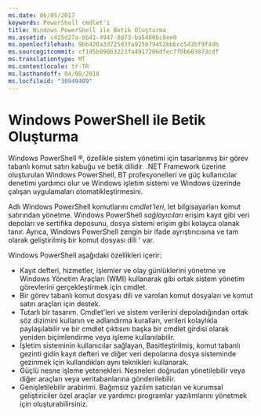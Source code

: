```yaml
---
ms.date: 06/05/2017
keywords: PowerShell cmdlet'i
title: Windows PowerShell ile Betik Oluşturma
ms.assetid: c425d27a-bb41-4947-8d73-ba5480bc8ee0
ms.openlocfilehash: 9bb420a3d725d3fa925b79452bbbcc542bf9f4db
ms.sourcegitcommit: cf195b090b3223fa4917206dfec7f0b603873cdf
ms.translationtype: MT
ms.contentlocale: tr-TR
ms.lasthandoff: 04/09/2018
ms.locfileid: "30949409"
---
```

# <a name="scripting-with-windows-powershell"></a>Windows PowerShell ile Betik Oluşturma

Windows PowerShell ®, özellikle sistem yönetimi için tasarlanmış bir görev tabanlı komut satırı kabuğu ve betik dilidir. .NET Framework üzerine oluşturulan Windows PowerShell, BT profesyonelleri ve güç kullanıcılar denetimi yardımcı olur ve Windows işletim sistemi ve Windows üzerinde çalışan uygulamaları otomatikleştirmesini.

Adlı Windows PowerShell komutlarını *cmdlet'leri*, let bilgisayarları komut satırından yönetme. Windows PowerShell *sağlayıcıları* erişim kayıt gibi veri depoları ve sertifika deposunu, dosya sistemi erişim gibi kolayca olanak tanır. Ayrıca, Windows PowerShell zengin bir ifade ayrıştırıcısına ve tam olarak geliştirilmiş bir komut dosyası dili ' var.

Windows PowerShell aşağıdaki özellikleri içerir:

- Kayıt defteri, hizmetler, işlemler ve olay günlüklerini yönetme ve Windows Yönetim Araçları (WMI) kullanarak gibi ortak sistem yönetim görevlerini gerçekleştirmek için cmdlet.
- Bir görev tabanlı komut dosyası dili ve varolan komut dosyaları ve komut satırı araçları için destek.
- Tutarlı bir tasarım. Cmdlet'leri ve sistem verilerini depoladığından ortak söz dizimini kullanın ve adlandırma kuralları, verileri kolaylıkla paylaşılabilir ve bir cmdlet çıktısını başka bir cmdlet girdisi olarak yeniden biçimlendirme veya işleme kullanılabilir.
- İşletim sisteminin kullanıcılar sağlayan, Basitleştirilmiş, komut tabanlı gezinti gidin kayıt defteri ve diğer veri depolarına dosya sisteminde gezinmek için kullandıkları aynı teknikleri kullanarak.
- Güçlü nesne işleme yetenekleri. Nesneleri doğrudan yönetilebilir veya diğer araçları veya veritabanlarına gönderilebilir.
- Genişletilebilir arabirimi. Bağımsız yazılım satıcıları ve kurumsal geliştiriciler özel araçlar ve yardımcı programlar yazılımlarını yönetmek için oluşturabilirsiniz.